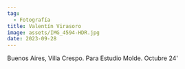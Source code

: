 ```yaml
---
tag:
  - Fotografía
title: Valentín Virasoro
image: assets/IMG_4594-HDR.jpg
date: 2023-09-28
---
```


Buenos Aires, Villa Crespo. Para Estudio Molde.
Octubre 24'
